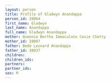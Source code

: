 ```yaml
---
layout: person
title: Profile of Gladwyn Anandappa
person_id: I0064
first_name: Gladwyn
last_name: Anandappa
full_name: Gladwyn Anandappa
mother: Queenie Bertha Immaculate Casie Chetty
mother_id: I0007
father: Bede Leonard Anandappa
father_id: I0037
children:
children_ids:
partners:
partner_ids:
sex: M
---
```


